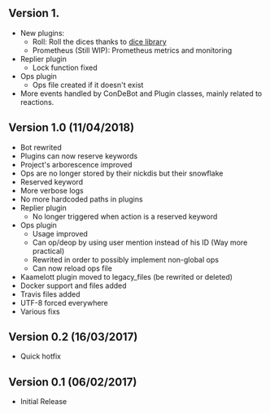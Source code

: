 ## Version 1.
- New plugins:
    - Roll: Roll the dices thanks to [dice library](https://github.com/borntyping/python-dice)
    - Prometheus (Still WIP): Prometheus metrics and monitoring
- Replier plugin
    - Lock function fixed
- Ops plugin
    - Ops file created if it doesn't exist
- More events handled by ConDeBot and Plugin classes, mainly related to reactions.

## Version 1.0 (11/04/2018)
- Bot rewrited
- Plugins can now reserve keywords
- Project's arborescence improved
- Ops are no longer stored by their nickdis but their snowflake
- Reserved keyword
- More verbose logs
- No more hardcoded paths in plugins
- Replier plugin
    - No longer triggered when action is a reserved keyword
- Ops plugin
    - Usage improved
    - Can op/deop by using user mention instead of his ID (Way more practical)
    - Rewrited in order to possibly implement non-global ops
    - Can now reload ops file
- Kaamelott plugin moved to legacy_files (be rewrited or deleted)
- Docker support and files added
- Travis files added
- UTF-8 forced everywhere
- Various fixs


## Version 0.2 (16/03/2017)
- Quick hotfix


## Version 0.1 (06/02/2017)
- Initial Release